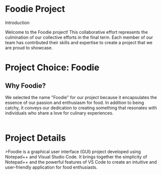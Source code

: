 

<h1>Foodie Project</h1>
Introduction <br/>
<p>Welcome to the Foodie project! This collaborative effort represents the culmination of our collective efforts in the final term. Each member of our team has contributed their skills and expertise to create a project that we are proud to showcase.</p>
<h1>Project Choice: Foodie</h1>
<h2>Why Foodie?</h2>
We selected the name "Foodie" for our project because it encapsulates the essence of our passion and enthusiasm for food. In addition to being catchy, it conveys our dedication to creating something that resonates with individuals who share a love for culinary experiences.<br/>
<br/>
<h1>Project Details</h1>
<p>>Foodie is a graphical user interface (GUI) project developed using Notepad++ and Visual Studio Code. It brings together the simplicity of Notepad++ and the powerful features of VS Code to create an intuitive and user-friendly application for food enthusiasts.
</p>



